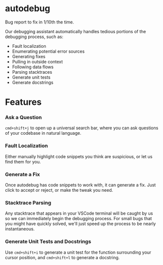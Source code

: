 # autodebug

Bug report to fix in 1/10th the time.

Our debugging assistant automatically handles tedious portions of the debugging process, such as:

- Fault localization
- Enumerating potential error sources
- Generating fixes
- Pulling in outside context
- Following data flows
- Parsing stacktraces
- Generate unit tests
- Generate docstrings

# Features

### Ask a Question

`cmd+shift+j` to open up a universal search bar, where you can ask questions of your codebase in natural language.

### Fault Localization

Either manually highlight code snippets you think are suspicious, or let us find them for you.

### Generate a Fix

Once autodebug has code snippets to work with, it can generate a fix. Just click to accept or reject, or make the tweak you need.

### Stacktrace Parsing

Any stacktrace that appears in your VSCode terminal will be caught by us so we can immediately begin the debugging process. For small bugs that you might have quickly solved, we'll just speed up the process to be nearly instantaneous.

### Generate Unit Tests and Docstrings

Use `cmd+shift+i` to generate a unit test for the function surrounding your cursor position, and `cmd+shift+l` to generate a docstring.
